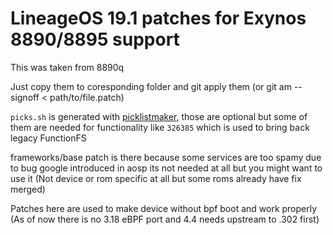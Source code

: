 # LineageOS 19.1 patches for Exynos 8890/8895 support

This was taken from 8890q

Just copy them to coresponding folder and git apply them (or git am --signoff < path/to/file.patch)

`picks.sh` is generated with [picklistmaker](https://github.com/AndyCGYan/picklistmaker),
those are optional but some of them are needed for functionality like `326385` which is used to bring back legacy FunctionFS

frameworks/base patch is there because some services are too spamy due to bug google introduced in aosp
its not needed at all but you might want to use it (Not device or rom specific at all but some roms already have fix merged)

Patches here are used to make device without bpf boot and work properly (As of now there is no 3.18 eBPF port and 4.4 needs upstream to .302 first)

